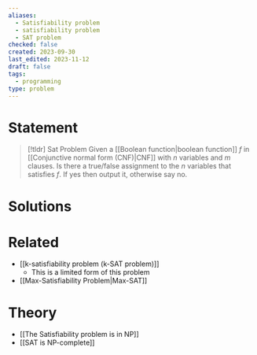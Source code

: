 ```yaml
---
aliases:
  - Satisfiability problem
  - satisfiability problem
  - SAT problem
checked: false
created: 2023-09-30
last_edited: 2023-11-12
draft: false
tags:
  - programming
type: problem
---
```

# Statement

>[!tldr] Sat Problem
>Given a [[Boolean function|boolean function]] $f$ in [[Conjunctive normal form (CNF)|CNF]] with $n$ variables and $m$ clauses. Is there a true/false assignment to the $n$ variables that satisfies $f$. If yes then output it, otherwise say no.

# Solutions


# Related
- [[k-satisfiability problem (k-SAT problem)]]
	- This is a limited form of this problem
- [[Max-Satisfiability Problem|Max-SAT]]

# Theory

- [[The Satisfiability problem is in NP]]
- [[SAT is NP-complete]]
